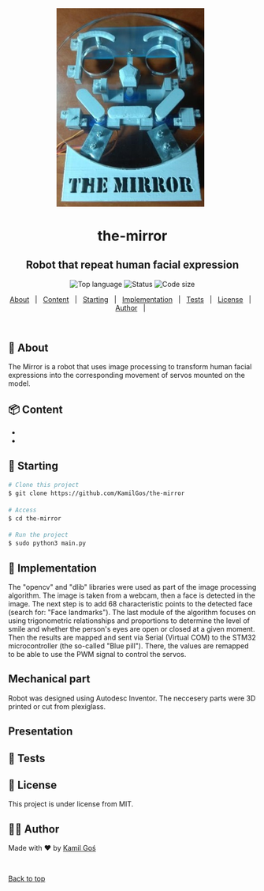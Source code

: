 <!-- image -->
<div align="center" id="top"> 
  <img src=images/themirror.jpg width="300" />
  &#xa0;
</div>

<h1 align="center"> the-mirror </h1>
<h2 align="center"> Robot that repeat human facial expression </h2>

<!-- https://shields.io/ -->
<p align="center">
  <img alt="Top language" src="https://img.shields.io/badge/Language-Python-yellow?style=for-the-badge&logo=python">
  <img alt="Status" src="https://img.shields.io/badge/Status-done-green?style=for-the-badge">
  <img alt="Code size" src="https://img.shields.io/github/languages/code-size/KamilGos/the-mirror?style=for-the-badge">
</p>

<!-- table of contents -->
<p align="center">
  <a href="#dart-about">About</a> &#xa0; | &#xa0;
  <a href="#package-content">Content</a> &#xa0; | &#xa0;
  <a href="#checkered_flag-starting">Starting</a> &#xa0; | &#xa0;
  <a href="#eyes-implementation">Implementation</a> &#xa0; | &#xa0;
  <a href="#microscope-tests">Tests</a> &#xa0; | &#xa0;
  <a href="#memo-license">License</a> &#xa0; | &#xa0;
  <a href="#technologist-author">Author</a> &#xa0; | &#xa0;
</p>

<br>

## :dart: About ##
The Mirror is a robot that uses image processing to transform human facial expressions into the corresponding movement of servos mounted on the model. 


## :package: Content
 * []()
 * []()

## :checkered_flag: Starting ##
```bash
# Clone this project
$ git clone https://github.com/KamilGos/the-mirror

# Access
$ cd the-mirror

# Run the project
$ sudo python3 main.py
```

## :eyes: Implementation ##
The "opencv" and "dlib" libraries were used as part of the image processing algorithm. The image is taken from a webcam, then a face is detected in the image. The next step is to add 68 characteristic points to the detected face (search for: "Face landmarks"). The last module of the algorithm focuses on using trigonometric relationships and proportions to determine the level of smile and whether the person's eyes are open or closed at a given moment. Then the results are mapped and sent via Serial (Virtual COM) to the STM32 microcontroller (the so-called "Blue pill"). There, the values are remapped to be able to use the PWM signal to control the servos. 

<h2>Mechanical part</h2>
Robot was designed using Autodesc Inventor. The neccesery parts were 3D printed or cut from plexiglass.

<h2>Presentation</h2>




## :microscope: Tests ##

## :memo: License ##

This project is under license from MIT.

## :technologist: Author ##

Made with :heart: by <a href="https://github.com/KamilGos" target="_blank">Kamil Goś</a>

&#xa0;

<a href="#top">Back to top</a>



<!-- ADDONS -->
<!-- images -->
<!-- <h2 align="left">1. Mechanics </h2>
<div align="center" id="inventor"> 
  <img src=images/model_1.png width="230" />
  <img src=images/model_2.png width="236" />
  <img src=images/model_3.png width="228" />
  &#xa0;
</div> -->

<!-- one image -->
<!-- <h2 align="left">2. Electronics </h1>
<div align="center" id="electronics"> 
  <img src=images/electronics.png width="500" />
  &#xa0;
</div> -->


<!-- project dockerized -->
<!-- <div align="center" id="status"> 
  <img src="https://www.docker.com/sites/default/files/d8/styles/role_icon/public/2019-07/Moby-logo.png" alt="simulator" width="75" style="transform: scaleX(-1);"/>
   <font size="6"> Project dockerized</font> 
  <img src="https://www.docker.com/sites/default/files/d8/styles/role_icon/public/2019-07/Moby-logo.png" alt="simulator" width="75"/>
  &#xa0;
</div>
<h1 align="center"> </h1> -->